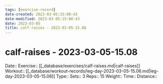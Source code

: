 ```yaml
---
tags: [exercise-record]
date-created: 2023-03-05:15:08:43
date-modified: 2023-03-05:15:08:43
date: 2023-03-05
title: calf-raises - 2023-03-05-15.08
---
```


# calf-raises - 2023-03-05-15.08

Date::
Exercise:: [[_database/exercises/calf-raises.md|calf-raises]]
Workout:: [[_database/workout-records/leg-day-2023-03-05-15.06.md|leg-day-2023-03-05-15.06]]
Type::
Sets:: 3
Reps:: 15
Weight::
Time::
Distance::
